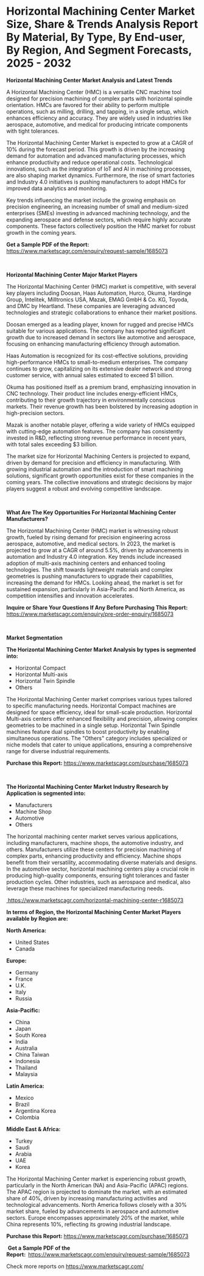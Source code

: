 <p><h1>Horizontal Machining Center Market Size, Share & Trends Analysis Report By Material, By Type, By End-user, By Region, And Segment Forecasts, 2025 - 2032</h1></p><p><strong>Horizontal Machining Center Market Analysis and Latest Trends</strong></p>
<p><p>A Horizontal Machining Center (HMC) is a versatile CNC machine tool designed for precision machining of complex parts with horizontal spindle orientation. HMCs are favored for their ability to perform multiple operations, such as milling, drilling, and tapping, in a single setup, which enhances efficiency and accuracy. They are widely used in industries like aerospace, automotive, and medical for producing intricate components with tight tolerances.</p><p>The Horizontal Machining Center Market is expected to grow at a CAGR of 10% during the forecast period. This growth is driven by the increasing demand for automation and advanced manufacturing processes, which enhance productivity and reduce operational costs. Technological innovations, such as the integration of IoT and AI in machining processes, are also shaping market dynamics. Furthermore, the rise of smart factories and Industry 4.0 initiatives is pushing manufacturers to adopt HMCs for improved data analytics and monitoring.</p><p>Key trends influencing the market include the growing emphasis on precision engineering, an increasing number of small and medium-sized enterprises (SMEs) investing in advanced machining technology, and the expanding aerospace and defense sectors, which require highly accurate components. These factors collectively position the HMC market for robust growth in the coming years.</p></p>
<p><strong>Get a Sample PDF of the Report:&nbsp;</strong> <a href="https://www.marketscagr.com/enquiry/request-sample/1685073?utm_campaign=3541&utm_medium=2&utm_source=Github&utm_content=ia&utm_term=26032025&utm_id=horizontal-machining-center">https://www.marketscagr.com/enquiry/request-sample/1685073</a></p>
<p>&nbsp;</p>
<p><strong>Horizontal Machining Center Major Market Players</strong></p>
<p><p>The Horizontal Machining Center (HMC) market is competitive, with several key players including Doosan, Haas Automation, Hurco, Okuma, Hardinge Group, Intelitek, Milltronics USA, Mazak, EMAG GmbH & Co. KG, Toyoda, and DMC by Heartland. These companies are leveraging advanced technologies and strategic collaborations to enhance their market positions.</p><p>Doosan emerged as a leading player, known for rugged and precise HMCs suitable for various applications. The company has reported significant growth due to increased demand in sectors like automotive and aerospace, focusing on enhancing manufacturing efficiency through automation.</p><p>Haas Automation is recognized for its cost-effective solutions, providing high-performance HMCs to small-to-medium enterprises. The company continues to grow, capitalizing on its extensive dealer network and strong customer service, with annual sales estimated to exceed $1 billion.</p><p>Okuma has positioned itself as a premium brand, emphasizing innovation in CNC technology. Their product line includes energy-efficient HMCs, contributing to their growth trajectory in environmentally conscious markets. Their revenue growth has been bolstered by increasing adoption in high-precision sectors.</p><p>Mazak is another notable player, offering a wide variety of HMCs equipped with cutting-edge automation features. The company has consistently invested in R&D, reflecting strong revenue performance in recent years, with total sales exceeding $3 billion.</p><p>The market size for Horizontal Machining Centers is projected to expand, driven by demand for precision and efficiency in manufacturing. With growing industrial automation and the introduction of smart machining solutions, significant growth opportunities exist for these companies in the coming years. The collective innovations and strategic decisions by major players suggest a robust and evolving competitive landscape.</p></p>
<p>&nbsp;</p>
<p><strong>What Are The Key Opportunities For Horizontal Machining Center Manufacturers?</strong></p>
<p><p>The Horizontal Machining Center (HMC) market is witnessing robust growth, fueled by rising demand for precision engineering across aerospace, automotive, and medical sectors. In 2023, the market is projected to grow at a CAGR of around 5.5%, driven by advancements in automation and Industry 4.0 integration. Key trends include increased adoption of multi-axis machining centers and enhanced tooling technologies. The shift towards lightweight materials and complex geometries is pushing manufacturers to upgrade their capabilities, increasing the demand for HMCs. Looking ahead, the market is set for sustained expansion, particularly in Asia-Pacific and North America, as competition intensifies and innovation accelerates.</p></p>
<p><strong>Inquire or Share Your Questions If Any Before Purchasing This Report:</strong> <a href="https://www.marketscagr.com/enquiry/pre-order-enquiry/1685073?utm_campaign=3541&utm_medium=2&utm_source=Github&utm_content=ia&utm_term=26032025&utm_id=horizontal-machining-center">https://www.marketscagr.com/enquiry/pre-order-enquiry/1685073</a></p>
<p>&nbsp;</p>
<p><strong>Market Segmentation</strong></p>
<p><strong>The Horizontal Machining Center Market Analysis by types is segmented into:</strong></p>
<p><ul><li>Horizontal Compact</li><li>Horizontal Multi-axis</li><li>Horizontal Twin Spindle</li><li>Others</li></ul></p>
<p><p>The Horizontal Machining Center market comprises various types tailored to specific manufacturing needs. Horizontal Compact machines are designed for space efficiency, ideal for small-scale production. Horizontal Multi-axis centers offer enhanced flexibility and precision, allowing complex geometries to be machined in a single setup. Horizontal Twin Spindle machines feature dual spindles to boost productivity by enabling simultaneous operations. The "Others" category includes specialized or niche models that cater to unique applications, ensuring a comprehensive range for diverse industrial requirements.</p></p>
<p><strong>Purchase this Report:&nbsp;</strong><a href="https://www.marketscagr.com/purchase/1685073?utm_campaign=3541&utm_medium=2&utm_source=Github&utm_content=ia&utm_term=26032025&utm_id=horizontal-machining-center">https://www.marketscagr.com/purchase/1685073</a></p>
<p>&nbsp;</p>
<p><strong>The Horizontal Machining Center Market Industry Research by Application is segmented into:</strong></p>
<p><ul><li>Manufacturers</li><li>Machine Shop</li><li>Automotive</li><li>Others</li></ul></p>
<p><p>The horizontal machining center market serves various applications, including manufacturers, machine shops, the automotive industry, and others. Manufacturers utilize these centers for precision machining of complex parts, enhancing productivity and efficiency. Machine shops benefit from their versatility, accommodating diverse materials and designs. In the automotive sector, horizontal machining centers play a crucial role in producing high-quality components, ensuring tight tolerances and faster production cycles. Other industries, such as aerospace and medical, also leverage these machines for specialized manufacturing needs.</p></p>
<p><a href="https://www.marketscagr.com/horizontal-machining-center-r1685073?utm_campaign=3541&utm_medium=2&utm_source=Github&utm_content=ia&utm_term=26032025&utm_id=horizontal-machining-center">&nbsp;https://www.marketscagr.com/horizontal-machining-center-r1685073</a></p>
<p><strong>In terms of Region, the Horizontal Machining Center Market Players available by Region are:</strong></p>
<p>
    <p> <strong> North America: </strong>
        <ul>
            <li>United States</li>
            <li>Canada</li>
        </ul>
        </p> 
    <p> <strong> Europe: </strong>
        <ul>
            <li>Germany</li>
            <li>France</li>
            <li>U.K.</li>
            <li>Italy</li>
            <li>Russia</li>
        </ul>
        </p> 
    <p> <strong> Asia-Pacific: </strong>
        <ul>
            <li>China</li>
            <li>Japan</li>
            <li>South Korea</li>
            <li>India</li>
            <li>Australia</li>
            <li>China Taiwan</li>
            <li>Indonesia</li>
            <li>Thailand</li>
            <li>Malaysia</li>
        </ul>
        </p> 
    <p> <strong> Latin America: </strong>
        <ul>
            <li>Mexico</li>
            <li>Brazil</li>
            <li>Argentina Korea</li>
            <li>Colombia</li>
        </ul>
        </p> 
    <p> <strong> Middle East & Africa: </strong>
        <ul>
            <li>Turkey</li>
            <li>Saudi</li>
            <li>Arabia</li>
            <li>UAE</li>
            <li>Korea</li>
        </ul>
    </p>
    </p>
<p><p>The Horizontal Machining Center market is experiencing robust growth, particularly in the North American (NA) and Asia-Pacific (APAC) regions. The APAC region is projected to dominate the market, with an estimated share of 40%, driven by increasing manufacturing activities and technological advancements. North America follows closely with a 30% market share, fueled by advancements in aerospace and automotive sectors. Europe encompasses approximately 20% of the market, while China represents 10%, reflecting its growing industrial landscape.</p></p>
<p><strong>Purchase this Report: </strong><a href="https://www.marketscagr.com/purchase/1685073?utm_campaign=3541&utm_medium=2&utm_source=Github&utm_content=ia&utm_term=26032025&utm_id=horizontal-machining-center">https://www.marketscagr.com/purchase/1685073</a></p>
<p>&nbsp;<strong>Get a Sample PDF of the Report:&nbsp;&nbsp;</strong><a href="https://www.marketscagr.com/enquiry/request-sample/1685073?utm_campaign=3541&utm_medium=2&utm_source=Github&utm_content=ia&utm_term=26032025&utm_id=horizontal-machining-center">https://www.marketscagr.com/enquiry/request-sample/1685073</a></p>
<p><strong></strong></p>
<p>Check more reports on <a href="https://www.marketscagr.com/?utm_campaign=3541&utm_medium=2&utm_source=Github&utm_content=ia&utm_term=26032025&utm_id=horizontal-machining-center">https://www.marketscagr.com/</a></p>